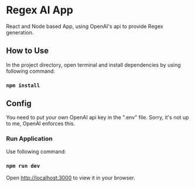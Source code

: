 # Regex AI App

React and Node based App, using OpenAI's api to provide Regex generation.

## How to Use

In the project directory, open terminal and install dependencies by using following command:

### `npm install`

## Config
You need to put your own OpenAI api key in the ".env" file. Sorry, it's not up to me, OpenAI enforces this.

### Run Application

Use following command:

### `npm run dev`

Open [http://localhost:3000](http://localhost:3000) to view it in your browser.
